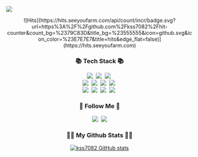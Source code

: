<img src="https://capsule-render.vercel.app/api?type=slice&color=FFC0CB&height=250&&section=header&text=SeungsuKim&%20render&fontSize=90&fontColor=FFFFFF" />
<p align="center">
![Hits](https://hits.seeyoufarm.com/api/count/incr/badge.svg?url=https%3A%2F%2Fgithub.com%2Fkss7082%2Fhit-counter&count_bg=%2379C83D&title_bg=%23555555&icon=github.svg&icon_color=%23E7E7E7&title=hits&edge_flat=false)](https://hits.seeyoufarm.com)
<h3 align="center">📚 Tech Stack 📚</h3>
<p align="center">  
  <img src="https://img.shields.io/badge/env-ECD53F?style=flat-square&logo=git&logoColor=white"/></a>&nbsp
  <img src="https://img.shields.io/badge/git-F05032?style=flat-square&logo=git&logoColor=white"/></a>&nbsp
  <img src="https://img.shields.io/badge/Javascript-F7DF1E?style=flat-square&logo=javascript&logoColor=white"/></a>&nbsp 
  <br>
  <img src="https://img.shields.io/badge/github-181717?style=flat-square&logo=github&logoColor=white"/></a>&nbsp
  <img src="https://img.shields.io/badge/Node.js-339933?style=flat-square&logo=Node.js&logoColor=white"/></a>&nbsp
  <img src="https://img.shields.io/badge/Express-000000?style=flat-square&logo=Express&logoColor=white"/></a>&nbsp
  <img src="https://img.shields.io/badge/MongoDB-47A248?style=flat-square&logo=MongoDB&logoColor=white"/></a>&nbsp
  <br>
  <img src="https://img.shields.io/badge/MySQL-4479A1?style=flat-square&logo=MySQL&logoColor=white"/></a>&nbsp
  <img src="https://img.shields.io/badge/AWS-232F3E?style=flat-square&logo=AmazonAWS&logoColor=white"/></a>&nbsp 
  <img src="https://img.shields.io/badge/stackoverflow-F58025?style=flat-square&logo=stackoverflow&logoColor=white"/></a>&nbsp
  <img src="https://img.shields.io/badge/Slack-4A154B?style=flat-square&logo=slack&logoColor=white"/></a>&nbsp 
</p>

<h3 align="center">🌈 Follow Me 🌈</h3>
<p align="center">
  <a href="https://velog.io/@hyeinisfree"><img src="https://img.shields.io/badge/Tech%20Blog-20C997?style=flat-square&logo=Velog&logoColor=white&link=https://velog.io/@hyeinisfree"/></a>&nbsp
  <a href="mailto:a01099819942@gmail.com"><img src="https://img.shields.io/badge/Gmail-d14836?style=flat-square&logo=Gmail&logoColor=white&link=kimhyein7110@gmail.com"/></a>
</p>









<h3 align="center">👩‍💻 My Github Stats 👩‍💻</h3>
<div align="center">

[![kss7082 GitHub stats](https://github-readme-stats.vercel.app/api?username=kss7082&hide_title=true&show_icons=true&include_all_commits=false&disable_animations=true&theme=vue)](https://github.com/anuraghazra/github-readme-stats)
</div>
